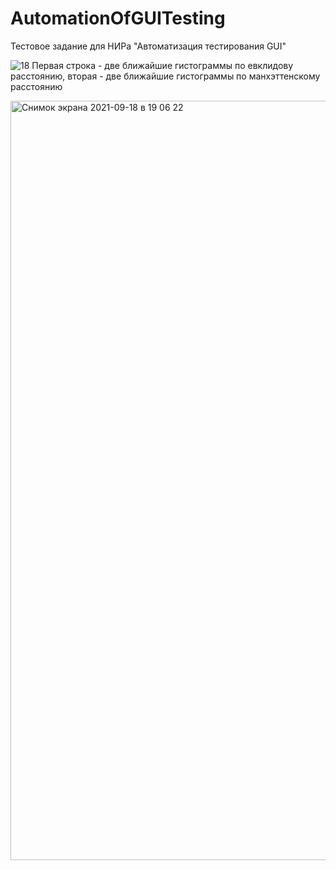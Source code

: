 # AutomationOfGUITesting
Тестовое задание для НИРа "Автоматизация тестирования GUI"


![18](https://user-images.githubusercontent.com/57727520/133895145-b3057980-051a-4ced-8f23-ad6aa7f58d48.jpg)
Первая строка - две ближайшие гистограммы по евклидову расстоянию, вторая - две ближайшие гистограммы по манхэттенскому расстоянию

<img width="1215" alt="Снимок экрана 2021-09-18 в 19 06 22" src="https://user-images.githubusercontent.com/57727520/133895154-739f9f46-487b-4f7e-92d7-cc72bdc6b995.png">

